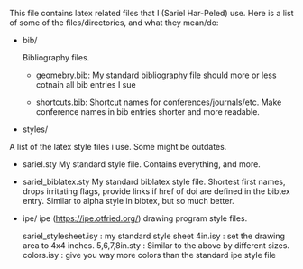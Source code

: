 <!--- org-mode file -->

This file contains latex related files that I (Sariel Har-Peled)
use. Here is a list of some of the files/directories, and what they
mean/do:

- bib/

  Bibliography files.

  - geomebry.bib:
    My standard bibliography file should more or less cotnain all bib
    entries I sue

  - shortcuts.bib:
    Shortcut names for conferences/journals/etc. Make conference names in
    bib entries shorter and more readable.

- styles/

A list of the latex style files i use. Some might be outdates.

  - sariel.sty
    My standard style file. Contains everything, and more.

  - sariel_biblatex.sty
    My standard biblatex style file. Shortest first names, drops
    irritating flags, provide links if href of doi are defined in the
    bibtex entry. Similar to alpha style in bibtex, but so much
    better.

- ipe/
  ipe (https://ipe.otfried.org/) drawing program style files.

  sariel_stylesheet.isy : my standard style sheet
  4in.isy               : set the drawing area to 4x4 inches.
  5,6,7,8in.sty         : Similar to the above by different sizes.
  colors.isy            : give you way more colors than the standard
                          ipe style file
  
  
  
